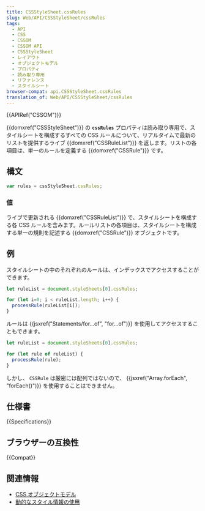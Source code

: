 ```yaml
---
title: CSSStyleSheet.cssRules
slug: Web/API/CSSStyleSheet/cssRules
tags:
  - API
  - CSS
  - CSSOM
  - CSSOM API
  - CSSStyleSheet
  - レイアウト
  - オブジェクトモデル
  - プロパティ
  - 読み取り専用
  - リファレンス
  - スタイルシート
browser-compat: api.CSSStyleSheet.cssRules
translation_of: Web/API/CSSStyleSheet/cssRules
---
```

{{APIRef("CSSOM")}}

{{domxref("CSSStyleSheet")}} の
**`cssRules`** プロパティは読み取り専用で、スタイルシートを構成するすべての CSS ルールについて、リアルタイムで最新のリストを提供するライブ {{domxref("CSSRuleList")}} を返します。リストの各項目は、単一のルールを定義する {{domxref("CSSRule")}} です。

## 構文

```js
var rules = cssStyleSheet.cssRules;
```

### 値

ライブで更新される {{domxref("CSSRuleList")}} で、スタイルシートを構成する各 CSS ルールを含みます。ルールリストの各項目は、スタイルシートを構成する単一の規則を記述する {{domxref("CSSRule")}} オブジェクトです。

## 例

スタイルシートの中のそれぞれのルールは、インデックスでアクセスすることができます。

```js
let ruleList = document.styleSheets[0].cssRules;

for (let i=0; i < ruleList.length; i++) {
  processRule(ruleList[i]);
}
```

ルールは {{jsxref("Statements/for...of", "for...of")}} を使用してアクセスすることもできます。

```js
let ruleList = document.styleSheets[0].cssRules;

for (let rule of ruleList) {
  processRule(rule);
}
```

しかし、 `CSSRule` は厳密には配列ではないので、 {{jsxref("Array.forEach", "forEach()")}} を使用することはできません。

## 仕様書

{{Specifications}}

## ブラウザーの互換性

{{Compat}}

## 関連情報

- [CSS オブジェクトモデル](/ja/docs/Web/API/CSS_Object_Model)
- [動的なスタイル情報の使用](/ja/docs/Web/API/CSS_Object_Model/Using_dynamic_styling_information)
